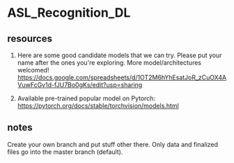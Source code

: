 # ASL_Recognition_DL

## resources
1. Here are some good candidate models that we can try. Please put your name after the ones you're exploring. More model/architectures welcomed!  
https://docs.google.com/spreadsheets/d/1OT2M6hYhEsatJoR_zCuOX4AVuwFcGv1d-fJU7Bo0gKs/edit?usp=sharing 

2. Available pre-trained popular model on Pytorch:   
https://pytorch.org/docs/stable/torchvision/models.html

## notes
Create your own branch and put stuff other there. Only data and finalized files go into the master branch (default).
